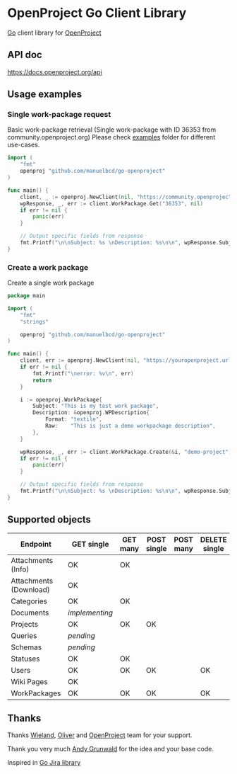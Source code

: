 # OpenProject Go Client Library

[Go](https://golang.org/) client library for [OpenProject](https://www.openproject.org)

## API doc
https://docs.openproject.org/api

## Usage examples

### Single work-package request
Basic work-package retrieval (Single work-package with ID 36353 from community.openproject.org)
Please check [examples](https://github.com/manuelbcd/go-openproject/tree/master/examples) folder for different use-cases.

```go
import (
	"fmt"
	openproj "github.com/manuelbcd/go-openproject"
)

func main() {
	client, _ := openproj.NewClient(nil, "https://community.openproject.org/")
	wpResponse, _, err := client.WorkPackage.Get("36353", nil)
	if err != nil {
		panic(err)
	}

	// Output specific fields from response
	fmt.Printf("\n\nSubject: %s \nDescription: %s\n\n", wpResponse.Subject, wpResponse.Description.Raw)
}
```

### Create a work package
Create a single work package

```go
package main

import (
	"fmt"
	"strings"

	openproj "github.com/manuelbcd/go-openproject"
)

func main() {
	client, err := openproj.NewClient(nil, "https://youropenproject.url")
	if err != nil {
		fmt.Printf("\nerror: %v\n", err)
		return
	}

	i := openproj.WorkPackage{
		Subject: "This is my test work package",
		Description: &openproj.WPDescription{
			Format: "textile",
			Raw:    "This is just a demo workpackage description",
		},
	}

	wpResponse, _, err := client.WorkPackage.Create(&i, "demo-project")
	if err != nil {
		panic(err)
	}

	// Output specific fields from response
	fmt.Printf("\n\nSubject: %s \nDescription: %s\n\n", wpResponse.Subject, wpResponse.Description.Raw)
}
```
## Supported objects
| Endpoint | GET single | GET many | POST single | POST many | DELETE single | DELETE many |
| ------------- | ------------- | ------------- | ------------- | ------------- | ------------- | ------------- |
| Attachments (Info) | OK | OK | | | | |
| Attachments (Download) | OK | | | | | |
| Categories | OK | OK | | | | |
| Documents | *implementing* | | | | | |
| Projects  | OK | OK | OK | | | | |
| Queries | *pending* |
| Schemas | *pending* |
| Statuses | OK | OK | | | | |
| Users | OK | OK | OK | | OK | |
| Wiki Pages | OK | | | | | |
| WorkPackages | OK | OK | OK | | OK | |

## Thanks
Thanks [Wieland](https://github.com/wielinde), [Oliver](https://github.com/oliverguenther) and [OpenProject](https://github.com/opf/openproject) team for your support.

Thank you very much [Andy Grunwald](https://github.com/andygrunwald) for the idea and your base code.

Inspired in [Go Jira library](https://github.com/andygrunwald/go-jira) 

